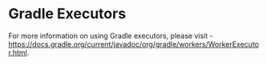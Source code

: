 # Gradle Executors

For more information on using Gradle executors, please visit - <https://docs.gradle.org/current/javadoc/org/gradle/workers/WorkerExecutor.html>.